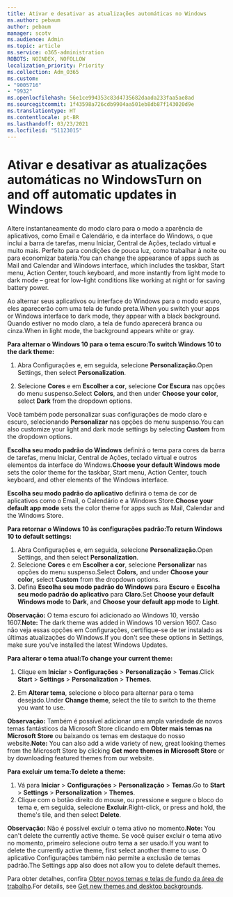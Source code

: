 ```yaml
---
title: Ativar e desativar as atualizações automáticas no Windows
ms.author: pebaum
author: pebaum
manager: scotv
ms.audience: Admin
ms.topic: article
ms.service: o365-administration
ROBOTS: NOINDEX, NOFOLLOW
localization_priority: Priority
ms.collection: Adm_O365
ms.custom:
- "9005716"
- "9932"
ms.openlocfilehash: 56e1ce994353c83d4735682daada233faa5ae8ad
ms.sourcegitcommit: 1f43598a726cdb9904aa501eb8db87f143020d9e
ms.translationtype: HT
ms.contentlocale: pt-BR
ms.lasthandoff: 03/23/2021
ms.locfileid: "51123015"
---
```

# <a name="turn-on-and-off-automatic-updates-in-windows"></a><span data-ttu-id="8864d-102">Ativar e desativar as atualizações automáticas no Windows</span><span class="sxs-lookup"><span data-stu-id="8864d-102">Turn on and off automatic updates in Windows</span></span>

<span data-ttu-id="8864d-103">Altere instantaneamente do modo claro para o modo a aparência de aplicativos, como Email e Calendário, e da interface do Windows, o que inclui a barra de tarefas, menu Iniciar, Central de Ações, teclado virtual e muito mais. Perfeito para condições de pouca luz, como trabalhar à noite ou para economizar bateria.</span><span class="sxs-lookup"><span data-stu-id="8864d-103">You can change the appearance of apps such as Mail and Calendar and Windows interface, which includes the taskbar, Start menu, Action Center, touch keyboard, and more instantly from light mode to dark mode – great for low-light conditions like working at night or for saving battery power.</span></span>  

<span data-ttu-id="8864d-104">Ao alternar seus aplicativos ou interface do Windows para o modo escuro, eles aparecerão com uma tela de fundo preta.</span><span class="sxs-lookup"><span data-stu-id="8864d-104">When you switch your apps or Windows interface to dark mode, they appear with a black background.</span></span> <span data-ttu-id="8864d-105">Quando estiver no modo claro, a tela de fundo aparecerá branca ou cinza.</span><span class="sxs-lookup"><span data-stu-id="8864d-105">When in light mode, the background appears white or gray.</span></span>
 
<span data-ttu-id="8864d-106">**Para alternar o Windows 10 para o tema escuro:**</span><span class="sxs-lookup"><span data-stu-id="8864d-106">**To switch Windows 10 to the dark theme:**</span></span>

1. <span data-ttu-id="8864d-107">Abra Configurações e, em seguida, selecione **Personalização**.</span><span class="sxs-lookup"><span data-stu-id="8864d-107">Open Settings, then select **Personalization**.</span></span>
  
1. <span data-ttu-id="8864d-108">Selecione **Cores** e em **Escolher a cor**, selecione **Cor Escura** nas opções do menu suspenso.</span><span class="sxs-lookup"><span data-stu-id="8864d-108">Select **Colors**, and then under **Choose your color**, select **Dark** from the dropdown options.</span></span>

<span data-ttu-id="8864d-109">Você também pode personalizar suas configurações de modo claro e escuro, selecionando **Personalizar** nas opções do menu suspenso.</span><span class="sxs-lookup"><span data-stu-id="8864d-109">You can also customize your light and dark mode settings by selecting **Custom** from the dropdown options.</span></span>

<span data-ttu-id="8864d-110">**Escolha seu modo padrão do Windows** definirá o tema para cores da barra de tarefas, menu Iniciar, Central de Ações, teclado virtual e outros elementos da interface do Windows.</span><span class="sxs-lookup"><span data-stu-id="8864d-110">**Choose your default Windows mode** sets the color theme for the taskbar, Start menu, Action Center, touch keyboard, and other elements of the Windows interface.</span></span>  

<span data-ttu-id="8864d-111">**Escolha seu modo padrão do aplicativo** definirá o tema de cor de aplicativos como o Email, o Calendário e a Windows Store.</span><span class="sxs-lookup"><span data-stu-id="8864d-111">**Choose your default app mode** sets the color theme for apps such as Mail, Calendar and the Windows Store.</span></span>
 
<span data-ttu-id="8864d-112">**Para retornar o Windows 10 às configurações padrão:**</span><span class="sxs-lookup"><span data-stu-id="8864d-112">**To return Windows 10 to default settings:**</span></span>

1. <span data-ttu-id="8864d-113">Abra Configurações e, em seguida, selecione **Personalização**.</span><span class="sxs-lookup"><span data-stu-id="8864d-113">Open Settings, and then select **Personalization**.</span></span>  
1. <span data-ttu-id="8864d-114">Selecione **Cores** e em **Escolher a cor**, selecione **Personalizar** nas opções do menu suspenso.</span><span class="sxs-lookup"><span data-stu-id="8864d-114">Select **Colors**, and under **Choose your color**, select **Custom** from the dropdown options.</span></span>  
1. <span data-ttu-id="8864d-115">Defina **Escolha seu modo padrão do Windows** para **Escuro** e **Escolha seu modo padrão do aplicativo** para **Claro**.</span><span class="sxs-lookup"><span data-stu-id="8864d-115">Set **Choose your default Windows mode** to **Dark**, and **Choose your default app mode** to **Light**.</span></span>

<span data-ttu-id="8864d-116">**Observação:** O tema escuro foi adicionado ao Windows 10, versão 1607.</span><span class="sxs-lookup"><span data-stu-id="8864d-116">**Note:** The dark theme was added in Windows 10 version 1607.</span></span> <span data-ttu-id="8864d-117">Caso não veja essas opções em Configurações, certifique-se de ter instalado as últimas atualizações do Windows.</span><span class="sxs-lookup"><span data-stu-id="8864d-117">If you don't see these options in Settings, make sure you've installed the latest Windows Updates.</span></span>

<span data-ttu-id="8864d-118">**Para alterar o tema atual:**</span><span class="sxs-lookup"><span data-stu-id="8864d-118">**To change your current theme:**</span></span>

1. <span data-ttu-id="8864d-119">Clique em **Iniciar** > **Configurações** > **Personalização** > **Temas**.</span><span class="sxs-lookup"><span data-stu-id="8864d-119">Click **Start** > **Settings** > **Personalization** > **Themes**.</span></span>  

1. <span data-ttu-id="8864d-120">Em **Alterar tema**, selecione o bloco para alternar para o tema desejado.</span><span class="sxs-lookup"><span data-stu-id="8864d-120">Under **Change theme**, select the tile to switch to the theme you want to use.</span></span> 

<span data-ttu-id="8864d-121">**Observação:** Também é possível adicionar uma ampla variedade de novos temas fantásticos da Microsoft Store clicando em **Obter mais temas na Microsoft Store** ou baixando os temas em destaque do nosso website.</span><span class="sxs-lookup"><span data-stu-id="8864d-121">**Note:** You can also add a wide variety of new, great looking themes from the Microsoft Store by clicking **Get more themes in Microsoft Store** or by downloading featured themes from our website.</span></span>

<span data-ttu-id="8864d-122">**Para excluir um tema:**</span><span class="sxs-lookup"><span data-stu-id="8864d-122">**To delete a theme:**</span></span>

1. <span data-ttu-id="8864d-123">Vá para **Iniciar** > **Configurações** > **Personalização** > **Temas**.</span><span class="sxs-lookup"><span data-stu-id="8864d-123">Go to **Start** > **Settings** > **Personalization** > **Themes**.</span></span> 
1. <span data-ttu-id="8864d-124">Clique com o botão direito do mouse, ou pressione e segure o bloco do tema e, em seguida, selecione **Excluir**.</span><span class="sxs-lookup"><span data-stu-id="8864d-124">Right-click, or press and hold, the theme's tile, and then select **Delete**.</span></span> 

<span data-ttu-id="8864d-125">**Observação:** Não é possível excluir o tema ativo no momento.</span><span class="sxs-lookup"><span data-stu-id="8864d-125">**Note:** You can't delete the currently active theme.</span></span> <span data-ttu-id="8864d-126">Se você quiser excluir o tema ativo no momento, primeiro selecione outro tema a ser usado.</span><span class="sxs-lookup"><span data-stu-id="8864d-126">If you want to delete the currently active theme, first select another theme to use.</span></span> <span data-ttu-id="8864d-127">O aplicativo Configurações também não permite a exclusão de temas padrão.</span><span class="sxs-lookup"><span data-stu-id="8864d-127">The Settings app also does not allow you to delete default themes.</span></span>

<span data-ttu-id="8864d-128">Para obter detalhes, confira [Obter novos temas e telas de fundo da área de trabalho](https://support.microsoft.com/windows/get-new-themes-and-desktop-backgrounds-09e3e0a6-02e3-5ecd-22a1-5d048e3cb0d3).</span><span class="sxs-lookup"><span data-stu-id="8864d-128">For details, see [Get new themes and desktop backgrounds](https://support.microsoft.com/windows/get-new-themes-and-desktop-backgrounds-09e3e0a6-02e3-5ecd-22a1-5d048e3cb0d3).</span></span>

